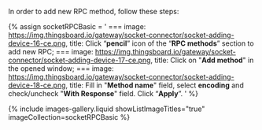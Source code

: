 In order to add new RPC method, follow these steps:

{% assign socketRPCBasic = '
    ===
        image: https://img.thingsboard.io/gateway/socket-connector/socket-adding-device-16-ce.png,
        title: Click “**pencil**” icon of the “**RPC methods**” section to add new RPC;
    ===
        image: https://img.thingsboard.io/gateway/socket-connector/socket-adding-device-17-ce.png,
        title: Click on "**Add method**" in the opened window;
    ===
        image: https://img.thingsboard.io/gateway/socket-connector/socket-adding-device-18-ce.png,
        title: Fill in "**Method name**" field, select **encoding** and check/uncheck "**With Response**" field. Click “**Apply**”.
    '
%}

{% include images-gallery.liquid showListImageTitles="true" imageCollection=socketRPCBasic %}
